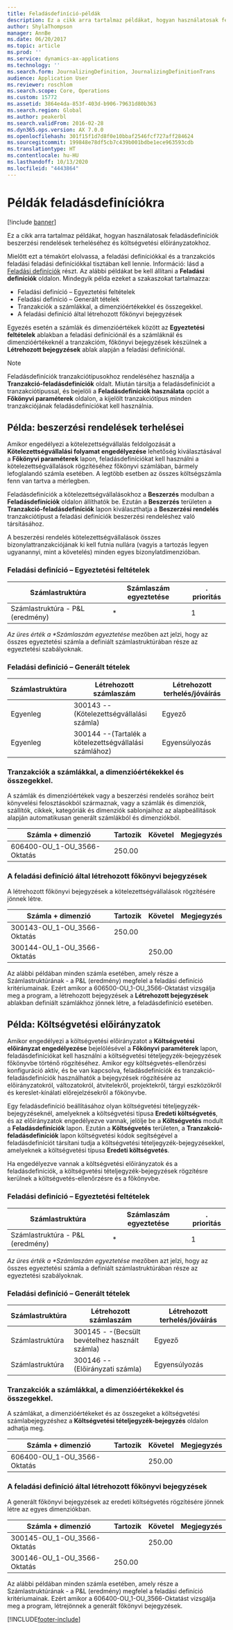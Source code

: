 ```yaml
---
title: Feladásdefiníció-példák
description: Ez a cikk arra tartalmaz példákat, hogyan használatosak feladásdefiníciók beszerzési rendelések terheléséhez és költségvetési előirányzatokhoz.
author: ShylaThompson
manager: AnnBe
ms.date: 06/20/2017
ms.topic: article
ms.prod: ''
ms.service: dynamics-ax-applications
ms.technology: ''
ms.search.form: JournalizingDefinition, JournalizingDefinitionTrans
audience: Application User
ms.reviewer: roschlom
ms.search.scope: Core, Operations
ms.custom: 15772
ms.assetid: 3864e4da-853f-403d-b906-79631d80b363
ms.search.region: Global
ms.author: peakerbl
ms.search.validFrom: 2016-02-28
ms.dyn365.ops.version: AX 7.0.0
ms.openlocfilehash: 301f15f1d7d8f0e10bbaf2546fcf727aff284624
ms.sourcegitcommit: 199848e78df5cb7c439b001bdbe1ece963593cdb
ms.translationtype: HT
ms.contentlocale: hu-HU
ms.lasthandoff: 10/13/2020
ms.locfileid: "4443864"
---
```

# <a name="posting-definition-examples"></a>Példák feladásdefiníciókra

[!include [banner](../includes/banner.md)]

Ez a cikk arra tartalmaz példákat, hogyan használatosak feladásdefiníciók beszerzési rendelések terheléséhez és költségvetési előirányzatokhoz.

Mielőtt ezt a témakört elolvassa, a feladási definíciókkal és a tranzakciós feladási feladási definíciókkal tisztában kell lennie. Információ: lásd a [Feladási definíciók](posting-definitions.md) részt. Az alábbi példákat be kell állítani a **Feladási definíciók** oldalon. Mindegyik példa ezeket a szakaszokat tartalmazza:

-   Feladási definíció – Egyeztetési feltételek
-   Feladási definíció – Generált tételek
-   Tranzakciók a számlákkal, a dimenzióértékekkel és összegekkel.
-   A feladási definíció által létrehozott főkönyvi bejegyzések

Egyezés esetén a számlák és dimenzióértékek között az **Egyeztetési feltételek** ablakban a feladási definíciónál és a számláknál és dimenzióértékeknél a tranzakcióm, főkönyvi bejegyzések készülnek a **Létrehozott bejegyzések** ablak alapján a feladási definíciónál. 
> [!NOTE]
> Feladásdefiníciók tranzakciótípusokhoz rendeléséhez használja a **Tranzakció-feladásdefiníciók** oldalt. Miután társítja a feladásdefiníciót a tranzakciótípussal, és bejelöli a **Feladásdefiníciók használata** opciót a **Főkönyvi paraméterek** oldalon, a kijelölt tranzakciótípus minden tranzakciójának feladásdefiníciókat kell használnia.

## <a name="example-purchase-order-encumbrances"></a>Példa: beszerzési rendelések terhelései
Amikor engedélyezi a kötelezettségvállalás feldolgozását a **Kötelezettségvállalási folyamat engedélyezése** lehetőség kiválasztásával a **Főkönyvi paraméterek** lapon, feladásdefiníciókat kell használni a kötelezettségvállalások rögzítéséhez főkönyvi számlában, bármely lefoglalandó számla esetében. A legtöbb esetben az összes költségszámla fenn van tartva a mérlegben. 

Feladásdefiníciók a kötelezettségvállalásokhoz a **Beszerzés** modulban a **Feladásdefiníciók** oldalon állíthatók be. Ezután a **Beszerzés** területen a **Tranzakció-feladásdefiníciók** lapon kiválaszthatja a **Beszerzési rendelés** tranzakciótípust a feladási definíciók beszerzési rendeléshez való társításához. 

A beszerzési rendelés kötelezettségvállalások összes bizonylattranzakciójának ki kell futnia nullára (vagyis a tartozás legyen ugyanannyi, mint a követelés) minden egyes bizonylatdimenzióban.

### <a name="posting-definition--match-criteria"></a>Feladási definíció – Egyeztetési feltételek

| Számlastruktúra       | Számlaszám egyeztetése | . prioritás |
|-------------------------|----------------------|----------|
| Számlastruktúra - P&L (eredmény) | \*                   | 1        |

<em>Az üres érték a **Számlaszám egyeztetése</em>* mezőben azt jelzi, hogy az összes egyeztetési számla a definiált számlastruktúrában része az egyeztetési szabályoknak.

### <a name="posting-definition--generated-entries"></a>Feladási definíció – Generált tételek

| Számlastruktúra | Létrehozott számlaszám                    | Létrehozott terhelés/jóváírás |
|-------------------|---------------------------------------------|------------------------|
| Egyenleg           | 300143 --(Kötelezettségvállalási számla)             | Egyező                   |
| Egyenleg           | 300144 --(Tartalék a kötelezettségvállalási számlához) | Egyensúlyozás              |

### <a name="transactions-with-the-accounts-dimension-values-and-amounts"></a>Tranzakciók a számlákkal, a dimenzióértékekkel és összegekkel.

A számlák és dimenzióértékek vagy a beszerzési rendelés sorához beírt könyvelési felosztásokból származnak, vagy a számlák és dimenziók, szállítók, cikkek, kategóriák és dimenziók sablonjaihoz az alapbeállítások alapján automatikusan generált számlákból és dimenziókból.

| Számla + dimenzió           | Tartozik  | Követel | Megjegyzés |
|--------------------------------|--------|--------|---------|
| 606400-OU\_1-OU\_3566-Oktatás | 250.00 |        |         |

### <a name="ledger-entries-generated-from-the-posting-definition"></a>A feladási definíció által létrehozott főkönyvi bejegyzések

A létrehozott főkönyvi bejegyzések a kötelezettségvállalások rögzítésére jönnek létre.

| Számla + dimenzió           | Tartozik  | Követel | Megjegyzés |
|--------------------------------|--------|--------|---------|
| 300143-OU\_1-OU\_3566-Oktatás | 250.00 |        |         |
| 300144-OU\_1-OU\_3566-Oktatás |        | 250.00 |         |

Az alábbi példában minden számla esetében, amely része a Számlastruktúrának - a P&L (eredmény) megfelel a feladási definíció kritériumainak. Ezért amikor a 606500-OU\_1-OU\_3566-Oktatást vizsgálja meg a program, a létrehozott bejegyzések a **Létrehozott bejegyzések** ablakban definiált számlákhoz jönnek létre, a feladásdefiníció esetében.

## <a name="example-budget-appropriations"></a>Példa: Költségvetési előirányzatok
Amikor engedélyezi a költségvetési előirányzatot a **Költségvetési előirányzat engedélyezése** bejelölésével a **Főkönyvi paraméterek** lapon, feladásdefiníciókat kell használni a költségvetési tételjegyzék-bejegyzések főkönyvbe történő rögzítéséhez. Amikor egy költségvetés-ellenőrzési konfiguráció aktív, és be van kapcsolva, feladásdefiníciók és tranzakció-feladásdefiníciók használhatók a bejegyzések rögzítésére az előirányzatokról, változatokról, átvitelekről, projektekről, tárgyi eszközökről és kereslet-kínálati előrejelzésekről a főkönyvbe. 

Egy feladásdefiníció beállításához olyan költségvetési tételjegyzék-bejegyzéseknél, amelyeknek a költségvetési típusa **Eredeti költségvetés**, és az előirányzatok engedélyezve vannak, jelölje be a **Költségvetés** modult a **Feladásdefiníciók** lapon. Ezután a **Költségvetés** területen, a **Tranzakció-feladásdefiníciók** lapon költségvetési kódok segítségével a feladásdefiníciót társítani tudja a költségvetési tételjegyzék-bejegyzésekkel, amelyeknek a költségvetési típusa **Eredeti költségvetés**. 

Ha engedélyezve vannak a költségvetési előirányzatok és a feladásdefiníciók, a költségvetési tételjegyzék-bejegyzések rögzítésre kerülnek a költségvetés-ellenőrzésre és a főkönyvbe.

### <a name="posting-definition--match-criteria"></a>Feladási definíció – Egyeztetési feltételek

| Számlastruktúra       | Számlaszám egyeztetése | . prioritás |
|-------------------------|----------------------|----------|
| Számlastruktúra - P&L (eredmény) | \*                   | 1        |

<em>Az üres érték a **Számlaszám egyeztetése</em>* mezőben azt jelzi, hogy az összes egyeztetési számla a definiált számlastruktúrában része az egyeztetési szabályoknak.

### <a name="posting-definition--generated-entries"></a>Feladási definíció – Generált tételek

| Számlastruktúra | Létrehozott számlaszám              | Létrehozott terhelés/jóváírás |
|-------------------|---------------------------------------|------------------------|
| Számlastruktúra | 300145 - -(Becsült bevételhez használt számla) | Egyező                   |
| Számlastruktúra | 300146 --(Előirányzati számla)     | Egyensúlyozás              |

### <a name="transactions-with-the-accounts-dimension-values-and-amounts"></a>Tranzakciók a számlákkal, a dimenzióértékekkel és összegekkel.

A számlákat, a dimenzióértékeket és az összegeket a költségvetési számlabejegyzéshez a **Költségvetési tételjegyzék-bejegyzés** oldalon adhatja meg.

| Számla + dimenzió           | Tartozik | Követel | Megjegyzés |
|--------------------------------|-------|--------|---------|
| 606400-OU\_1-OU\_3566-Oktatás |       | 250.00 |         |

### <a name="ledger-entries-generated-from-the-posting-definition"></a>A feladási definíció által létrehozott főkönyvi bejegyzések

A generált főkönyvi bejegyzések az eredeti költségvetés rögzítésére jönnek létre az egyes dimenziókban.

| Számla + dimenzió           | Tartozik  | Követel | Megjegyzés |
|--------------------------------|--------|--------|---------|
| 300145-OU\_1-OU\_3566-Oktatás |        | 250.00 |         |
| 300146-OU\_1-OU\_3566-Oktatás | 250.00 |        |         |

Az alábbi példában minden számla esetében, amely része a Számlastruktúrának - a P&L (eredmény) megfelel a feladási definíció kritériumainak. Ezért amikor a 606400-OU\_1-OU\_3566-Oktatást vizsgálja meg a program, létrejönnek a generált főkönyvi bejegyzések.







[!INCLUDE[footer-include](../../includes/footer-banner.md)]